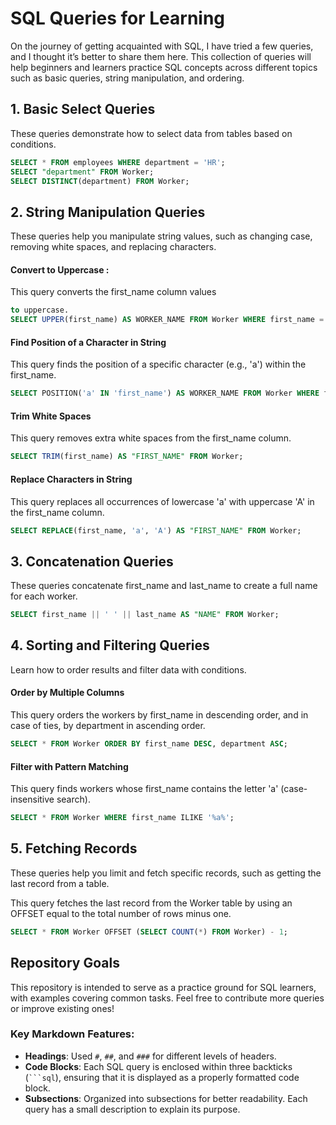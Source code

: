 # SQL Queries for Learning

On the journey of getting acquainted with SQL, I have tried a few queries, and I thought it’s better to share them here. This collection of queries will help beginners and learners practice SQL concepts across different topics such as basic queries, string manipulation, and ordering.

## 1. Basic Select Queries

These queries demonstrate how to select data from tables based on conditions.

```sql
SELECT * FROM employees WHERE department = 'HR';
SELECT "department" FROM Worker;
SELECT DISTINCT(department) FROM Worker;
```

## 2. String Manipulation Queries

These queries help you manipulate string values, such as changing case, removing white spaces, and replacing characters.
#### Convert to Uppercase :
This query converts the first_name column values 
```sql
to uppercase.
SELECT UPPER(first_name) AS WORKER_NAME FROM Worker WHERE first_name = 'Amithab';
```
#### Find Position of a Character in String
This query finds the position of a specific character (e.g., 'a') within the first_name.
```sql
SELECT POSITION('a' IN 'first_name') AS WORKER_NAME FROM Worker WHERE first_name = 'Amithab';
```
#### Trim White Spaces
This query removes extra white spaces from the first_name column.
```sql
SELECT TRIM(first_name) AS "FIRST_NAME" FROM Worker;
```
#### Replace Characters in String
This query replaces all occurrences of lowercase 'a' with uppercase 'A' in the first_name column.
```sql
SELECT REPLACE(first_name, 'a', 'A') AS "FIRST_NAME" FROM Worker;
```
## 3. Concatenation Queries
These queries concatenate first_name and last_name to create a full name for each worker.
```sql
SELECT first_name || ' ' || last_name AS "NAME" FROM Worker;
```
## 4. Sorting and Filtering Queries
Learn how to order results and filter data with conditions.
#### Order by Multiple Columns
This query orders the workers by first_name in descending order, and in case of ties, by department in ascending order.
```sql
SELECT * FROM Worker ORDER BY first_name DESC, department ASC;
```
#### Filter with Pattern Matching
This query finds workers whose first_name contains the letter 'a' (case-insensitive search).
```sql
SELECT * FROM Worker WHERE first_name ILIKE '%a%';
```
## 5. Fetching Records
These queries help you limit and fetch specific records, such as getting the last record from a table.

This query fetches the last record from the Worker table by using an OFFSET equal to the total number of rows minus one.
```sql
SELECT * FROM Worker OFFSET (SELECT COUNT(*) FROM Worker) - 1;
```


## Repository Goals
This repository is intended to serve as a practice ground for SQL learners, with examples covering common tasks. Feel free to contribute more queries or improve existing ones!


### Key Markdown Features:
- **Headings**: Used `#`, `##`, and `###` for different levels of headers.
- **Code Blocks**: Each SQL query is enclosed within three backticks (` ```sql `), ensuring that it is displayed as a properly formatted code block.
- **Subsections**: Organized into subsections for better readability. Each query has a small description to explain its purpose.

